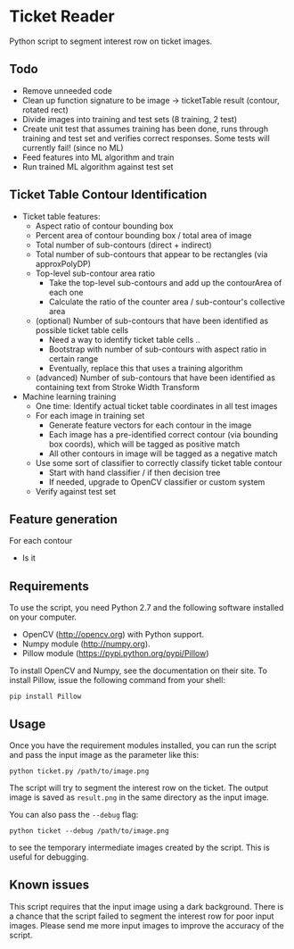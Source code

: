 Ticket Reader
=============
Python script to segment interest row on ticket images.


Todo
----

- Remove unneeded code
- Clean up function signature to be image -> ticketTable result (contour, rotated rect)
- Divide images into training and test sets (8 training, 2 test)
- Create unit test that assumes training has been done, runs through training and test set and verifies correct responses.  Some tests will currently fail!  (since no ML)
- Feed features into ML algorithm and train
- Run trained ML algorithm against test set


Ticket Table Contour Identification
-----------------------------------

- Ticket table features:
  - Aspect ratio of contour bounding box
  - Percent area of contour bounding box / total area of image
  - Total number of sub-contours (direct + indirect)
  - Total number of sub-contours that appear to be rectangles (via approxPolyDP)
  - Top-level sub-contour area ratio
    - Take the top-level sub-contours and add up the contourArea of each one
    - Calculate the ratio of the counter area / sub-contour's collective area
  - (optional) Number of sub-contours that have been identified as possible ticket table cells
    - Need a way to identify ticket table cells .. 
    - Bootstrap with number of sub-contours with aspect ratio in certain range
    - Eventually, replace this that uses a training algorithm
  - (advanced) Number of sub-contours that have been identified as containing text from Stroke Width Transform
- Machine learning training
  - One time: Identify actual ticket table coordinates in all test images	
  - For each image in training set
    - Generate feature vectors for each contour in the image
    - Each image has a pre-identified correct contour (via bounding box coords), which will be tagged as positive match
    - All other contours in image will be tagged as a negative match  
  - Use some sort of classifier to correctly classify ticket table contour
    - Start with hand classifier / if then decision tree
    - If needed, upgrade to OpenCV classifier or custom system
  - Verify against test set


Feature generation
------------------

For each contour
  - Is it 



Requirements
------------
To use the script, you need Python 2.7 and the following software installed on your computer.

- OpenCV (http://opencv.org) with Python support.
- Numpy module (http://numpy.org).
- Pillow module (https://pypi.python.org/pypi/Pillow)

To install OpenCV and Numpy, see the documentation on their site. To install Pillow, issue the following
command from your shell:

	pip install Pillow

Usage
-----
Once you have the requirement modules installed, you can run the script and pass the input image as the 
parameter like this:

	python ticket.py /path/to/image.png

The script will try to segment the interest row on the ticket. The output image is saved as `result.png` in
the same directory as the input image.

You can also pass the `--debug` flag:

	python ticket --debug /path/to/image.png

to see the temporary intermediate images created by the script. This is useful for debugging.

Known issues
------------
This script requires that the input image using a dark background. There is a chance that the script failed
to segment the interest row for poor input images. Please send me more input images to improve the accuracy
of the script.

